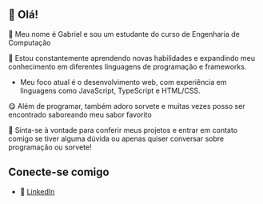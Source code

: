 ## 👋 Olá! 
🔭 Meu nome é Gabriel e sou um estudante do curso de Engenharia de Computação

🌱 Estou constantemente aprendendo novas habilidades e expandindo meu conhecimento em diferentes linguagens de programação e frameworks.
- Meu foco atual é o desenvolvimento web, com experiência em linguagens como JavaScript, TypeScript e HTML/CSS.

😋 Além de programar, também adoro sorvete e muitas vezes posso ser encontrado saboreando meu sabor favorito  

💬 Sinta-se à vontade para conferir meus projetos e entrar em contato comigo se tiver alguma dúvida ou apenas quiser conversar sobre programação ou sorvete!

## Conecte-se comigo
- 🔗 [LinkedIn](https://linkedin.com/in/gabriel-sereia-469809192)

